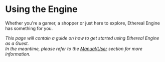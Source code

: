 # Using the Engine
<!--
NOTE: This page should contain:
- Hero Project: Showcases all features of Ethereal Engine's user interface, tools and controls.
- Guide: Teaches a new user how to use and be comfortable with the Hero Project.
-->
Whether you're a gamer, a shopper or just here to explore, Ethereal Engine has something for you.  

_This page will contain a guide on how to get started using Ethereal Engine as a Guest._  
_In the meantime, please refer to the [Manual/User](/docs/manual/guest/intro) section for more information._
